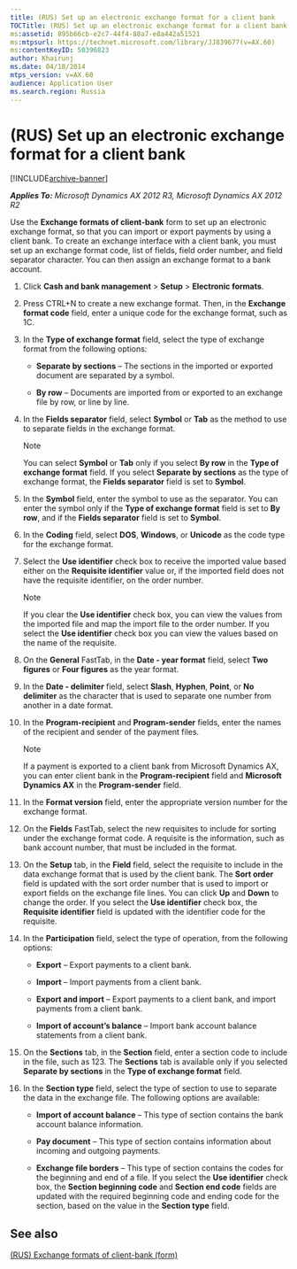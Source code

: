 ```yaml
---
title: (RUS) Set up an electronic exchange format for a client bank
TOCTitle: (RUS) Set up an electronic exchange format for a client bank
ms:assetid: 895b66cb-e2c7-44f4-88a7-e8a442a51521
ms:mtpsurl: https://technet.microsoft.com/library/JJ839677(v=AX.60)
ms:contentKeyID: 50396823
author: Khairunj
ms.date: 04/18/2014
mtps_version: v=AX.60
audience: Application User
ms.search.region: Russia
---
```


# (RUS) Set up an electronic exchange format for a client bank 


[!INCLUDE[archive-banner](includes/archive-banner.md)]


_**Applies To:** Microsoft Dynamics AX 2012 R3, Microsoft Dynamics AX 2012 R2_

Use the **Exchange formats of client-bank** form to set up an electronic exchange format, so that you can import or export payments by using a client bank. To create an exchange interface with a client bank, you must set up an exchange format code, list of fields, field order number, and field separator character. You can then assign an exchange format to a bank account.

1.  Click **Cash and bank management** \> **Setup** \> **Electronic formats**.

2.  Press CTRL+N to create a new exchange format. Then, in the **Exchange format code** field, enter a unique code for the exchange format, such as 1C.

3.  In the **Type of exchange format** field, select the type of exchange format from the following options:
    
      - **Separate by sections** – The sections in the imported or exported document are separated by a symbol.
    
      - **By row** – Documents are imported from or exported to an exchange file by row, or line by line.

4.  In the **Fields separator** field, select **Symbol** or **Tab** as the method to use to separate fields in the exchange format.
    

    > [!NOTE]
    > <P>You can select <STRONG>Symbol</STRONG> or <STRONG>Tab</STRONG> only if you select <STRONG>By row</STRONG> in the <STRONG>Type of exchange format</STRONG> field. If you select <STRONG>Separate by sections</STRONG> as the type of exchange format, the <STRONG>Fields separator</STRONG> field is set to <STRONG>Symbol</STRONG>.</P>



5.  In the **Symbol** field, enter the symbol to use as the separator. You can enter the symbol only if the **Type of exchange format** field is set to **By row**, and if the **Fields separator** field is set to **Symbol**.

6.  In the **Coding** field, select **DOS**, **Windows**, or **Unicode** as the code type for the exchange format.

7.  Select the **Use identifier** check box to receive the imported value based either on the **Requisite identifier** value or, if the imported field does not have the requisite identifier, on the order number.
    

    > [!NOTE]
    > <P>If you clear the <STRONG>Use identifier</STRONG> check box, you can view the values from the imported file and map the import file to the order number. If you select the <STRONG>Use identifier</STRONG> check box you can view the values based on the name of the requisite.</P>



8.  On the **General** FastTab, in the **Date - year format** field, select **Two figures** or **Four figures** as the year format.

9.  In the **Date - delimiter** field, select **Slash**, **Hyphen**, **Point**, or **No delimiter** as the character that is used to separate one number from another in a date format.

10. In the **Program-recipient** and **Program-sender** fields, enter the names of the recipient and sender of the payment files.
    

    > [!NOTE]
    > <P>If a payment is exported to a client bank from Microsoft Dynamics AX, you can enter client bank in the <STRONG>Program-recipient</STRONG> field and <STRONG>Microsoft Dynamics AX</STRONG> in the <STRONG>Program-sender</STRONG> field.</P>



11. In the **Format version** field, enter the appropriate version number for the exchange format.

12. On the **Fields** FastTab, select the new requisites to include for sorting under the exchange format code. A requisite is the information, such as bank account number, that must be included in the format.

13. On the **Setup** tab, in the **Field** field, select the requisite to include in the data exchange format that is used by the client bank. The **Sort order** field is updated with the sort order number that is used to import or export fields on the exchange file lines. You can click **Up** and **Down** to change the order. If you select the **Use identifier** check box, the **Requisite identifier** field is updated with the identifier code for the requisite.

14. In the **Participation** field, select the type of operation, from the following options:
    
      - **Export** – Export payments to a client bank.
    
      - **Import** – Import payments from a client bank.
    
      - **Export and import** – Export payments to a client bank, and import payments from a client bank.
    
      - **Import of account’s balance** – Import bank account balance statements from a client bank.

15. On the **Sections** tab, in the **Section** field, enter a section code to include in the file, such as 123. The **Sections** tab is available only if you selected **Separate by sections** in the **Type of exchange format** field.

16. In the **Section type** field, select the type of section to use to separate the data in the exchange file. The following options are available:
    
      - **Import of account balance** – This type of section contains the bank account balance information.
    
      - **Pay document** – This type of section contains information about incoming and outgoing payments.
    
      - **Exchange file borders** – This type of section contains the codes for the beginning and end of a file. If you select the **Use identifier** check box, the **Section beginning code** and **Section end code** fields are updated with the required beginning code and ending code for the section, based on the value in the **Section type** field.

## See also

[(RUS) Exchange formats of client-bank (form)](https://technet.microsoft.com/library/jj733242\(v=ax.60\))

  


